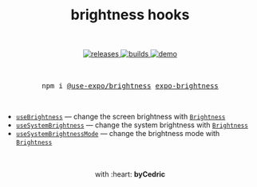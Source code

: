 <div align="center">
    <h1>
        <br />
        brightness hooks
        <br />
        <br />
    </h1>
    <a href="https://github.com/bycedric/use-expo/releases">
        <img src="https://img.shields.io/github/release/byCedric/use-expo/all.svg" alt="releases" />
    </a>
    <a href="https://travis-ci.com/byCedric/use-expo">
        <img src="https://img.shields.io/travis/com/byCedric/use-expo/master.svg" alt="builds" />
    </a>
    <a href="https://exp.host/@bycedric/use-expo">
        <img src="https://img.shields.io/badge/demo-expo-lightgrey.svg" alt="demo" />
    </a>
    <br />
    <br />
    <br />
    <pre>npm i <a href="https://www.npmjs.com/package/@use-expo/brightness">@use-expo/brightness</a> <a href="https://www.npmjs.com/package/expo-brightness">expo-brightness</a></pre>
    <br />
</div>

- [`useBrightness`](./docs/use-brightness.md) &mdash; change the screen brightness with [`Brightness`](https://docs.expo.io/versions/latest/sdk/brightness/)
- [`useSystemBrightness`](./docs/use-system-brightness.md) &mdash; change the system brightness with [`Brightness`](https://docs.expo.io/versions/latest/sdk/brightness/)
- [`useSystemBrightnessMode`](./docs/use-system-brightness-mode.md) &mdash; change the brightness mode with [`Brightness`](https://docs.expo.io/versions/latest/sdk/brightness/)

<div align="center">
    <br />
    <br />
    with :heart: <strong>byCedric</strong>
    <br />
    <br />
</div>
